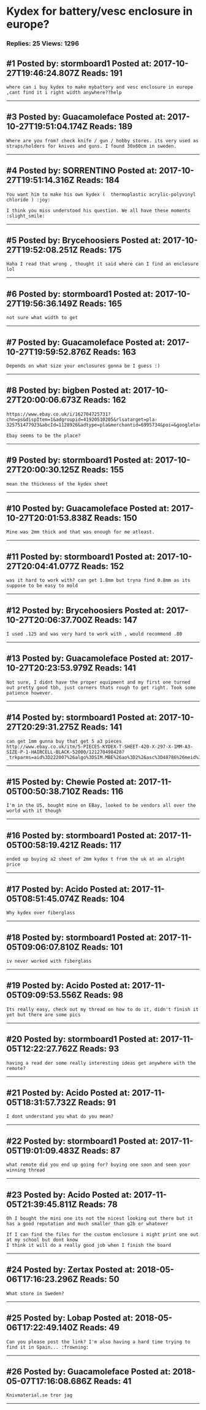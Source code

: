 # Kydex for battery/vesc enclosure in europe?

### Replies: 25 Views: 1296

## \#1 Posted by: stormboard1 Posted at: 2017-10-27T19:46:24.807Z Reads: 191

```
where can i buy kydex to make mybattery and vesc enclosure in europe ,cant find it i right width anywhere??help
```

---
## \#3 Posted by: Guacamoleface Posted at: 2017-10-27T19:51:04.174Z Reads: 189

```
Where are you from? check knife / gun / hobby stores. its very used as straps/holders for knives and guns. I found 30x60cm in sweden.
```

---
## \#4 Posted by: SORRENTINO Posted at: 2017-10-27T19:51:14.316Z Reads: 184

```
You want him to make his own kydex (  thermoplastic acrylic-polyvinyl chloride ) :joy:

I think you miss understood his question. We all have these moments :slight_smile:
```

---
## \#5 Posted by: Brycehoosiers Posted at: 2017-10-27T19:52:08.251Z Reads: 175

```
Haha I read that wrong , thought it said where can I find an enclosure lol
```

---
## \#6 Posted by: stormboard1 Posted at: 2017-10-27T19:56:36.149Z Reads: 165

```
not sure what width to get
```

---
## \#7 Posted by: Guacamoleface Posted at: 2017-10-27T19:59:52.876Z Reads: 163

```
Depends on what size your enclosures gonna be I guess :)
```

---
## \#8 Posted by: bigben Posted at: 2017-10-27T20:00:06.673Z Reads: 162

```
https://www.ebay.co.uk/i/162704725731?chn=ps&dispItem=1&adgroupid=41920510205&rlsatarget=pla-325751477923&abcId=1128926&adtype=pla&merchantid=6995734&poi=&googleloc=1007222&device=c&campaignid=856841495&crdt=0

Ebay seems to be the place?
```

---
## \#9 Posted by: stormboard1 Posted at: 2017-10-27T20:00:30.125Z Reads: 155

```
mean the thickness of the kydex sheet
```

---
## \#10 Posted by: Guacamoleface Posted at: 2017-10-27T20:01:53.838Z Reads: 150

```
Mine was 2mm thick and that was enough for me atleast.
```

---
## \#11 Posted by: stormboard1 Posted at: 2017-10-27T20:04:41.077Z Reads: 152

```
was it hard to work with? can get 1.8mm but tryna find 0.8mm as its suppose to be easy to mold
```

---
## \#12 Posted by: Brycehoosiers Posted at: 2017-10-27T20:06:37.700Z Reads: 147

```
I used .125 and was very hard to work with , would recommend .80
```

---
## \#13 Posted by: Guacamoleface Posted at: 2017-10-27T20:23:53.979Z Reads: 141

```
Not sure, I didnt have the proper equipment and my first one turned out pretty good tbh, just corners thats rough to get right. Took some patience however.
```

---
## \#14 Posted by: stormboard1 Posted at: 2017-10-27T20:29:31.275Z Reads: 141

```
can get 1mm gunna buy that get 5 a3 pieces
http://www.ebay.co.uk/itm/5-PIECES-KYDEX-T-SHEET-420-X-297-X-1MM-A3-SIZE-P-1-HAIRCELL-BLACK-52000/121270498428?_trkparms=aid%3D222007%26algo%3DSIM.MBE%26ao%3D2%26asc%3D48786%26meid%3D504af870a4d74e1e95064b244b9e6062%26pid%3D100005%26rk%3D4%26rkt%3D6%26sd%3D360854046476&_trksid=p2047675.c100005.m1851
```

---
## \#15 Posted by: Chewie Posted at: 2017-11-05T00:50:38.710Z Reads: 116

```
I'm in the US, bought mine on EBay, looked to be vendors all over the world with it though
```

---
## \#16 Posted by: stormboard1 Posted at: 2017-11-05T00:58:19.421Z Reads: 117

```
ended up buying a2 sheet of 2mm kydex t from the uk at an alright price
```

---
## \#17 Posted by: Acido Posted at: 2017-11-05T08:51:45.074Z Reads: 104

```
Why kydex over fiberglass
```

---
## \#18 Posted by: stormboard1 Posted at: 2017-11-05T09:06:07.810Z Reads: 101

```
iv never worked with fiberglass
```

---
## \#19 Posted by: Acido Posted at: 2017-11-05T09:09:53.556Z Reads: 98

```
Its really easy, check out my thread on how to do it, didn't finish it yet but there are some pics
```

---
## \#20 Posted by: stormboard1 Posted at: 2017-11-05T12:22:27.762Z Reads: 93

```
having a read der some really interesting ideas get anywhere with the remote?
```

---
## \#21 Posted by: Acido Posted at: 2017-11-05T18:31:57.732Z Reads: 91

```
I dont understand you what do you mean?
```

---
## \#22 Posted by: stormboard1 Posted at: 2017-11-05T19:01:09.483Z Reads: 87

```
what remote did you end up going for? buying one soon and seen your winning thread
```

---
## \#23 Posted by: Acido Posted at: 2017-11-05T21:39:45.811Z Reads: 78

```
Oh I bought the mini one its not the nicest looking out there but it has a good reputation and much smaller than g2b or whatever

If I can find the files for the custom enclosure i might print one out at my school but dont know
I think it will do a really good job when I finish the board
```

---
## \#24 Posted by: Zertax Posted at: 2018-05-06T17:16:23.296Z Reads: 50

```
What store in Sweden?
```

---
## \#25 Posted by: Lobap Posted at: 2018-05-06T17:22:49.140Z Reads: 49

```
Can you please post the link? I'm also having a hard time trying to find it in Spain... :frowning:
```

---
## \#26 Posted by: Guacamoleface Posted at: 2018-05-07T17:16:08.686Z Reads: 41

```
Knivmaterial.se tror jag
```

---

